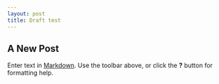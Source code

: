```yaml
---
layout: post
title: Draft test
---
```

## A New Post

Enter text in [Markdown](http://daringfireball.net/projects/markdown/). Use the toolbar above, or click the **?** button for formatting help.

